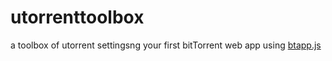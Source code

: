 utorrenttoolbox
===============

a toolbox of utorrent settingsng your first bitTorrent web app using [btapp.js](https://github.com/bittorrenttorque/btapp)